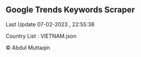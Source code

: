 

## Google Trends Keywords Scraper 
 
Last Update 07-02-2023 , 22:55:38

Country List :
VIETNAM.json



© Abdul Muttaqin 
